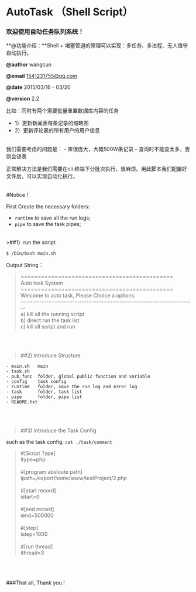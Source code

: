 # AutoTask （Shell Script）
### 欢迎使用自动任务队列系统！


**@功能介绍：**Shell + 堵塞管道的原理可以实现：多任务、多进程、无人值守自动执行。

**@author** wangcun

**@email** 1541231755@qq.com

**@date** 2015/03/16 - 03/20

**@version** 2.2

比如：同时有两个需要批量重置数据库内容的任务
- 1）更新新闻表每条记录的缩略图
- 2）更新评论表的所有用户的用户信息

<br>
我们需要考虑的问题是：
 - 库很庞大，大概500W条记录
 - 查询时不能查太多，否则会锁表

正常解决方法是我们需要在cli 终端下分批次执行，很麻烦。用此脚本我们配置好文件后，可以实现自动化执行。

<br>
#Notice！


First Create the necessary folders:
- ```runtime```  to save all the run logs;
- `pipe`     to save the task pipes;

<br>
>##1）run the script

```$ /bin/bash main.sh```

Output String：

>=============================================<br>
Auto task System<br>
=============================================<br>
Welcome to auto task, Please Choice a options:<br>
--------------------------------------------------------------------------<br>
a) kill all the running script<br>
b) direct run the task list<br>
c) kill all script and run<br>


<br><br>
>##2) Introduce Structure

	- main.sh   main
	- task.sh
	- pub_func  folder, global public function and variable
	- config    task config
	- runtime	folder, save the run log and error log
	- task		folder, task list
	- pipe		folder, pipe list
	- README.txt

<br><br>
>##3) Introduce the Task Config

such as the task config:  ```cat ./task/comment```

> \#[Script Type]<br>
 itype=php<br><br>
\#[program absloute path]<br>
ipath=/export/home/www/testProject/2.php<br><br>
\#[start record]<br>
istart=0<br><br>
\#[end record]<br>
iend=500000<br><br>
\#[step]<br>
istep=1000<br><br>
\#[run thread]<br>
ithread=3

<br><br><br>
###That all, Thank you !
<br><br><br>

